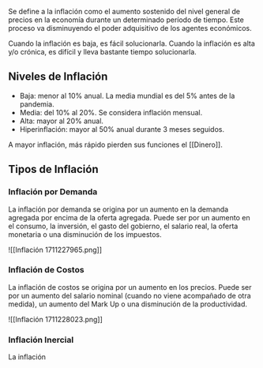 Se define a la inflación como el aumento sostenido del nivel general de precios en la economía durante un determinado período de tiempo. Este proceso va disminuyendo el poder adquisitivo de los agentes económicos.

Cuando la inflación es baja, es fácil solucionarla. Cuando la inflación es alta y/o crónica, es difícil y lleva bastante tiempo solucionarla.

## Niveles de Inflación

- Baja: menor al 10% anual. La media mundial es del 5% antes de la pandemia.
- Media: del 10% al 20%. Se considera inflación mensual.
- Alta: mayor al 20% anual.
- Hiperinflación: mayor al 50% anual durante 3 meses seguidos.

A mayor inflación, más rápido pierden sus funciones el [[Dinero]].

## Tipos de Inflación

### Inflación por Demanda

La inflación por demanda se origina por un aumento en la demanda agregada por encima de la oferta agregada. Puede ser por un aumento en el consumo, la inversión, el gasto del gobierno, el salario real, la oferta monetaria o una disminución de los impuestos.

![[Inflación 1711227965.png]]

### Inflación de Costos

La inflación de costos se origina por un aumento en los precios. Puede ser por un aumento del salario nominal (cuando no viene acompañado de otra medida), un aumento del Mark Up o una disminución de la productividad.

![[Inflación 1711228023.png]]

### Inflación Inercial

La inflación